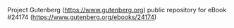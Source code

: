 Project Gutenberg (https://www.gutenberg.org) public repository for eBook #24174 (https://www.gutenberg.org/ebooks/24174)
